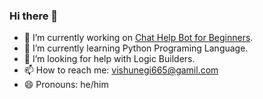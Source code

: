 ### Hi there 👋

- 🔭 I’m currently working on <a href="https://github.com/DarkVishu/Code_help_BOT">Chat Help Bot for Beginners</a>.
- 🌱 I’m currently learning Python Programing Language.
- 🤔 I’m looking for help with Logic Builders.
- 📫 How to reach me: vishunegi665@gamil.com
- 😄 Pronouns: he/him
<!-- ⚡ Fun fact: ...
- 👯 I’m looking to collaborate on ...
-->
